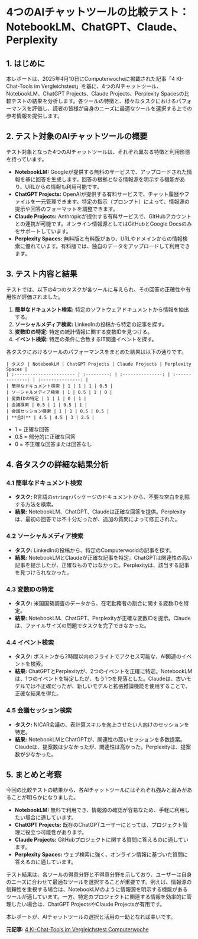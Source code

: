 # 4つのAIチャットツールの比較テスト：NotebookLM、ChatGPT、Claude、Perplexity

## 1. はじめに

本レポートは、2025年4月10日にComputerwocheに掲載された記事「4 KI-Chat-Tools im Vergleichstest」を基に、4つのAIチャットツール、NotebookLM、ChatGPT Projects、Claude Projects、Perplexity Spacesの比較テストの結果を分析します。各ツールの特徴と、様々なタスクにおけるパフォーマンスを評価し、読者の皆様が自身のニーズに最適なツールを選択する上での参考情報を提供します。

## 2. テスト対象のAIチャットツールの概要

テスト対象となった4つのAIチャットツールは、それぞれ異なる特徴と利用形態を持っています。

* **NotebookLM:** Googleが提供する無料のサービスで、アップロードされた情報を基に回答を生成します。回答の根拠となる情報源を明示する機能があり、URLからの情報も利用可能です。
* **ChatGPT Projects:** OpenAIが提供する有料サービスで、チャット履歴やファイルを一元管理できます。特定の指示（プロンプト）によって、情報源の提示や回答のフォーマットを調整できます。
* **Claude Projects:** Anthropicが提供する有料サービスで、GitHubアカウントとの連携が可能です。オンライン情報源としてはGitHubとGoogle Docsのみをサポートしています。
* **Perplexity Spaces:** 無料版と有料版があり、URLやドメインからの情報検索に優れています。有料版では、独自のデータをアップロードして利用できます。

## 3. テスト内容と結果

テストでは、以下の4つのタスクが各ツールに与えられ、その回答の正確性や有用性が評価されました。

1. **簡単なドキュメント検索:** 特定のソフトウェアドキュメントから情報を抽出する。
2. **ソーシャルメディア検索:** LinkedInの投稿から特定の記事を探す。
3. **変数IDの特定:** 特定の統計情報に関する変数IDを見つける。
4. **イベント検索:** 特定の条件に合致するIT関連イベントを探す。

各タスクにおけるツールのパフォーマンスをまとめた結果は以下の通りです。

```
| タスク | NotebookLM | ChatGPT Projects | Claude Projects | Perplexity Spaces |
| :----------------------- | :---------: | :---------------: | :--------------: | :---------------: |
| 簡単なドキュメント検索 | 1 | 1 | 1 | 0.5 |
| ソーシャルメディア検索 | 1 | 0.5 | 1 | 0 |
| 変数IDの特定 | 1 | 1 | 0 | 1 |
| 会議検索 | 0.5 | 1 | 0.5 | 1 |
| 会議セッション検索 | 1 | 1 | 0.5 | 0.5 |
| **合計** | 4.5 | 4.5 | 3 | 2.5 |
```

* 1 = 正確な回答
* 0.5 = 部分的に正確な回答
* 0 = 不正確な回答または回答なし

## 4. 各タスクの詳細な結果分析

### 4.1 簡単なドキュメント検索

* **タスク:** R言語の`stringr`パッケージのドキュメントから、不要な空白を削除する方法を検索。
* **結果:** NotebookLM、ChatGPT、Claudeは正確な回答を提供。Perplexityは、最初の回答では不十分だったが、追加の質問によって修正された。

### 4.2 ソーシャルメディア検索

* **タスク:** LinkedInの投稿から、特定のComputerworldの記事を探す。
* **結果:** NotebookLMとClaudeが正確な記事を特定。ChatGPTは関連性の高い記事を提示したが、正確なものではなかった。Perplexityは、該当する記事を見つけられなかった。

### 4.3 変数IDの特定

* **タスク:** 米国国勢調査のデータから、在宅勤務者の割合に関する変数IDを特定。
* **結果:** NotebookLM、ChatGPT、Perplexityが正確な変数IDを提示。Claudeは、ファイルサイズの問題でタスクを完了できなかった。

### 4.4 イベント検索

* **タスク:** ボストンから2時間以内のフライトでアクセス可能な、AI関連のイベントを検索。
* **結果:** ChatGPTとPerplexityが、2つのイベントを正確に特定。NotebookLMは、1つのイベントを特定したが、もう1つを見落とした。Claudeは、古いモデルでは不正確だったが、新しいモデルと拡張推論機能を使用することで、正確な結果を得た。

### 4.5 会議セッション検索

* **タスク:** NICAR会議の、表計算スキルを向上させたい人向けのセッションを特定。
* **結果:** NotebookLMとChatGPTが、関連性の高いセッションを多数提案。Claudeは、提案数は少なかったが、関連性は高かった。Perplexityは、提案数が少なかった。

## 5. まとめと考察

今回の比較テストの結果から、各AIチャットツールにはそれぞれ強みと弱みがあることが明らかになりました。

* **NotebookLM:** 無料で利用でき、情報源の確認が容易なため、手軽に利用したい場合に適しています。
* **ChatGPT Projects:** 既存のChatGPTユーザーにとっては、プロジェクト管理に役立つ可能性があります。
* **Claude Projects:** GitHubプロジェクトに関する質問に答えるのに適しています。
* **Perplexity Spaces:** ウェブ検索に強く、オンライン情報に基づいた質問に答えるのに適しています。

テスト結果は、各ツールの得意分野と不得意分野を示しており、ユーザーは自身のニーズに合わせて最適なツールを選択することが重要です。例えば、情報源の信頼性を重視する場合は、NotebookLMのように情報源を明示する機能があるツールが適しています。一方、特定のプロジェクトに関連する情報を効率的に管理したい場合は、ChatGPT ProjectsやClaude Projectsが有用です。

本レポートが、AIチャットツールの選択と活用の一助となれば幸いです。


**元記事:** [4 KI-Chat-Tools im Vergleichstest Computerwoche](https://www.computerwoche.de/article/3854311/4-ki-chat-tools-im-vergleichstest.html)